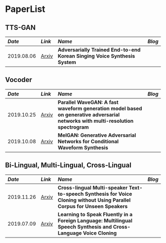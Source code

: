 # PaperList


## TTS-GAN
*Date*  |  *Link* |  *Name*  | *Blog* |
:--- | :--- | :--- | :--- |
2019.08.06  |  [Arxiv](https://arxiv.org/abs/1908.01919)  | **Adversarially Trained End-to-end Korean Singing Voice Synthesis System** |  |


## Vocoder
*Date*  |  *Link* |  *Name*  | *Blog* |
:--- | :--- | :--- | :--- |
2019.10.25  |  [Arxiv](https://arxiv.org/abs/1910.11480)  | **Parallel WaveGAN: A fast waveform generation model based on generative adversarial networks with multi-resolution spectrogram** |  |
2019.10.08  |  [Arxiv](https://arxiv.org/abs/1910.06711)  | **MelGAN: Generative Adversarial Networks for Conditional Waveform Synthesis** |  |

## Bi-Lingual, Multi-Lingual, Cross-Lingual
*Date*  |  *Link* |  *Name*  | *Blog* |
:--- | :--- | :--- | :--- |
2019.11.26  |  [Arxiv](https://arxiv.org/abs/1911.11601)  | **Cross-lingual Multi-speaker Text-to-speech Synthesis for Voice Cloning without Using Parallel Corpus for Unseen Speakers** |  | 
2019.07.09  |  [Arxiv](https://arxiv.org/abs/1907.04448)  | **Learning to Speak Fluently in a Foreign Language: Multilingual Speech Synthesis and Cross-Language Voice Cloning** |  |
